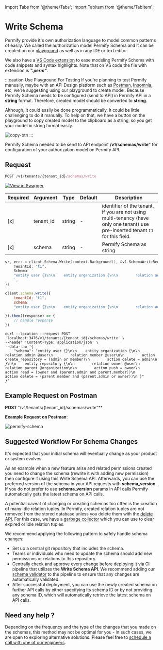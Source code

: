 import Tabs from '@theme/Tabs';
import TabItem from '@theme/TabItem';

# Write Schema

Permify provide it's own authorization language to model common patterns of easily. We called the authorization model Permify Schema and it can be created on our [playground](https://play.permify.co/) as well as in any IDE or text editor. 

We also have a [VS Code extension](https://marketplace.visualstudio.com/items?itemName=Permify.perm) to ease modeling Permify Schema with code snippets and syntax highlights. Note that on VS code the file with extension is ***".perm"***.

:::caution Use Playground For Testing
If you're planning to test Permify manually, maybe with an API Design platform such as [Postman](https://www.postman.com/), [Insomnia](https://insomnia.rest/), etc; we're suggesting using our playground to create model. Because Permify Schema needs to be configured (send to API) in Permify API in a **string** format. Therefore, created model should be converted to **string**. 

Although, it could easily be done programmatically, it could be little challenging to do it manually. To help on that, we have a button on the playground to copy created model to the clipboard as a string, so you get your model in string format easily.

![copy-btn](https://user-images.githubusercontent.com/34595361/198015792-a7f0d727-a1a5-4039-b0be-d097321b8d53.png)
:::

Permify Schema needed to be send to API endpoint **/v1/schemas/write"** for configuration of your authorization model on Permify API.

## Request

```javascript
POST /v1/tenants/{tenant_id}/schemas/write
```

[![View in Swagger](http://jessemillar.github.io/view-in-swagger-button/button.svg)](https://permify.github.io/permify-swagger/#/Schema/schemas.write)

| Required | Argument | Type | Default | Description |
|----------|-------------------|--------|---------|-------------|
| [x]   | tenant_id | string | - | identifier of the tenant, if you are not using multi-tenancy (have only one tenant) use pre-inserted tenant `t1` for this field.
| [x]   | schema | string | - | Permify Schema as string|

<Tabs>
<TabItem value="go" label="Go">

```go
sr, err: = client.Schema.Write(context.Background(), &v1.SchemaWriteRequest {
    TenantId: "t1",
    Schema: `
    "entity user {}\n\n    entity organization {\n\n        relation admin @user\n        relation member @user\n\n        action create_repository = (admin or member)\n        action delete = admin\n    }\n\n    entity repository {\n\n        relation owner @user\n        relation parent @organization\n\n        action push = owner\n        action read = (owner and (parent.admin and parent.member))\n        action delete = (parent.member and (parent.admin or owner))\n    }"
    `,
})
```

</TabItem>
<TabItem value="node" label="Node">

```javascript
client.schema.write({
    tenantId: "t1",
    schema: `
    "entity user {}\n\n    entity organization {\n\n        relation admin @user\n        relation member @user\n\n        action create_repository = (admin or member)\n        action delete = admin\n    }\n\n    entity repository {\n\n        relation owner @user\n        relation parent @organization\n\n        action push = owner\n        action read = (owner and (parent.admin and parent.member))\n        action delete = (parent.member and (parent.admin or owner))\n    }"
    `
}).then((response) => {
    // handle response
})
```

</TabItem>
<TabItem value="curl" label="cURL">

```curl
curl --location --request POST 'localhost:3476/v1/tenants/{tenant_id}/schemas/write' \
--header 'Content-Type: application/json' \
--data-raw '{
    "schema": "entity user {}\n\n    entity organization {\n\n        relation admin @user\n        relation member @user\n\n        action create_repository = (admin or member)\n        action delete = admin\n    }\n\n    entity repository {\n\n        relation owner @user\n        relation parent @organization\n\n        action push = owner\n        action read = (owner and (parent.admin and parent.member))\n        action delete = (parent.member and (parent.admin or owner))\n }"
}'
```
</TabItem>
</Tabs>

## Example Request on Postman
**POST** "/v1/tenants/{tenant_id}/schemas/write"**

**Example Request on Postman:**

![permify-schema](https://user-images.githubusercontent.com/34595361/197405641-d8197728-2080-4bc3-95cb-123e274c58ce.png)


## Suggested Workflow For Schema Changes

It's expected that your initial schema will eventually change as your product or system evolves

As an example when a new feature arise and related permissions created you need to change the schema (rewrite it with adding new permission) then configure it using this Write Schema API. Afterwards, you can use the preferred version of the schema in your API requests with **schema_version**. If you do not prefer to use **schema_version** params in API calls Permify automatically gets the latest schema on API calls.

A potential caveat of changing or creating schemas too often is the creation of many idle relation tuples. In Permify, created relation tuples are not removed from the stored database unless you delete them with the [delete API](../data/delete-data.md). For this case, we have a [garbage collector](https://github.com/Permify/permify/pull/381) which you can use to clear expired or idle relation tuples.

We recommend applying the following pattern to safely handle schema changes:

-  Set up a central git repository that includes the schema.
-  Teams or individuals who need to update the schema should add new permissions or relations to this repository.
-  Centrally check and approve every change before deploying it via CI pipeline that utilizes the **Write Schema API**. We recommend adding our [schema validator](https://github.com/Permify/permify-validate-action) to the pipeline to ensure that any changes are automatically validated.
- After successful deployment, you can use the newly created schema on further API calls by either specifying its schema ID or by not providing any schema ID, which will automatically retrieve the latest schema on API calls.

## Need any help ?

Depending on the frequency and the type of the changes that you made on the schemas, this method may not be optimal for you - In such cases, we are open to exploring alternative solutions. Please feel free to [schedule a call with one of our engineers](https://meetings-eu1.hubspot.com/ege-aytin/call-with-an-expert).